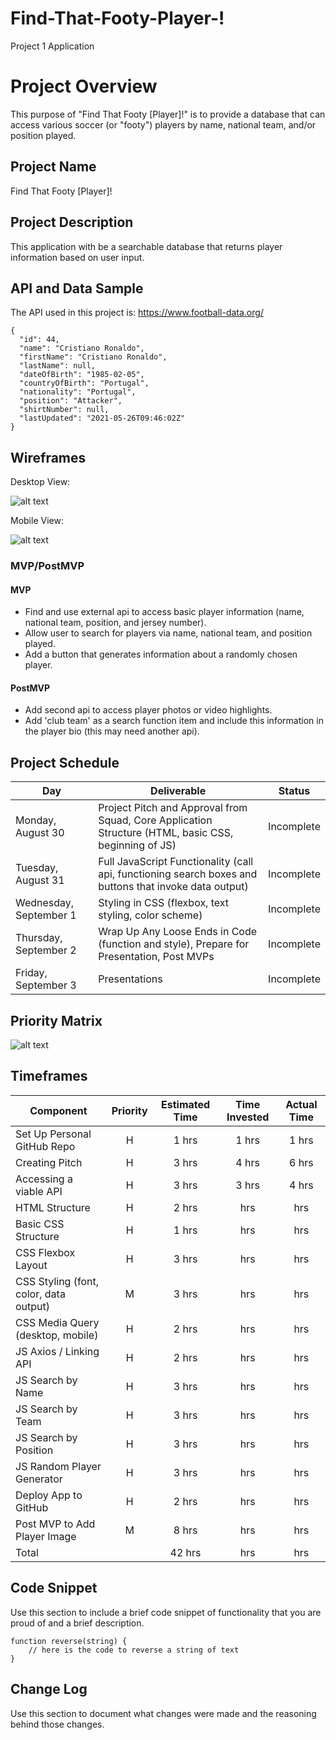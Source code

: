 # Find-That-Footy-Player-!
Project 1 Application

# Project Overview
This purpose of "Find That Footy [Player]!" is to provide a database that can access various soccer (or "footy") players by name, national team, and/or position played. 

## Project Name
Find That Footy [Player]!

## Project Description
This application with be a searchable database that returns player information based on user input.

## API and Data Sample
The API used in this project is:
https://www.football-data.org/

```
{
  "id": 44,
  "name": "Cristiano Ronaldo",
  "firstName": "Cristiano Ronaldo",
  "lastName": null,
  "dateOfBirth": "1985-02-05",
  "countryOfBirth": "Portugal",
  "nationality": "Portugal",
  "position": "Attacker",
  "shirtNumber": null,
  "lastUpdated": "2021-05-26T09:46:02Z"
}
```

## Wireframes
Desktop View:

![alt text](https://res.cloudinary.com/dyyjvyqtn/image/upload/v1630266465/P1_DesktopWireframe_sf6ohi.png)

Mobile View:

![alt text](https://res.cloudinary.com/dyyjvyqtn/image/upload/v1630266478/P1_Mobile_Wireframe_dsvntc.png)

### MVP/PostMVP
#### MVP 
- Find and use external api to access basic player information (name, national team, position, and jersey number).
- Allow user to search for players via name, national team, and position played.
- Add a button that generates information about a randomly chosen player.
#### PostMVP  
- Add second api to access player photos or video highlights.
- Add 'club team' as a search function item and include this information in the player bio (this may need another api).

## Project Schedule
|  Day | Deliverable | Status
|---|---| ---|
|Monday, August 30| Project Pitch and Approval from Squad, Core Application Structure (HTML, basic CSS, beginning of JS) | Incomplete
|Tuesday, August 31| Full JavaScript Functionality (call api, functioning search boxes and buttons that invoke data output) | Incomplete
|Wednesday, September 1| Styling in CSS (flexbox, text styling, color scheme) | Incomplete
|Thursday, September 2| Wrap Up Any Loose Ends in Code (function and style), Prepare for Presentation, Post MVPs | Incomplete
|Friday, September 3| Presentations  | Incomplete

## Priority Matrix

![alt text](https://res.cloudinary.com/dyyjvyqtn/image/upload/v1630272137/P1_PriorityMatrix_libnfw.png)

## Timeframes

| Component | Priority | Estimated Time | Time Invested | Actual Time |
| --- | :---: |  :---: | :---: | :---: |
| Set Up Personal GitHub Repo | H | 1 hrs| 1 hrs | 1 hrs |
| Creating Pitch | H | 3 hrs| 4 hrs | 6 hrs |
| Accessing a viable API | H | 3 hrs| 3 hrs | 4 hrs |
| HTML Structure | H | 2 hrs | hrs | hrs |
| Basic CSS Structure | H | 1 hrs | hrs | hrs |
| CSS Flexbox Layout | H | 3 hrs | hrs | hrs |
| CSS Styling (font, color, data output) | M | 3 hrs | hrs | hrs |
| CSS Media Query (desktop, mobile) | H | 2 hrs | hrs | hrs |
| JS Axios / Linking API | H | 2 hrs | hrs | hrs |
| JS Search by Name | H | 3 hrs | hrs | hrs |
| JS Search by Team | H | 3 hrs | hrs | hrs |
| JS Search by Position | H | 3 hrs | hrs | hrs |
| JS Random Player Generator | H | 3 hrs | hrs | hrs |
| Deploy App to GitHub | H | 2 hrs | hrs | hrs |
| Post MVP to Add Player Image | M | 8 hrs | hrs | hrs |
| Total |  | 42 hrs| hrs | hrs |

## Code Snippet

Use this section to include a brief code snippet of functionality that you are proud of and a brief description.  

```
function reverse(string) {
	// here is the code to reverse a string of text
}
```

## Change Log
 Use this section to document what changes were made and the reasoning behind those changes.  
